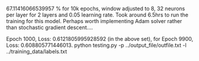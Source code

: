 67.11416066539957 % for 10k epochs, window adjusted to 8, 32 neurons per layer for 2 layers and 0.05 learning rate. 
Took around 6.5hrs to run the training for this model. Perhaps worth implementing Adam solver rather than stochastic gradient descent....

Epoch 1000, Loss: 0.6121805995928592 (in the above set), for Epoch 9900, Loss: 0.608805771446013. 
python testing.py -p ../output_file/outfile.txt -l ../training_data/labels.txt
